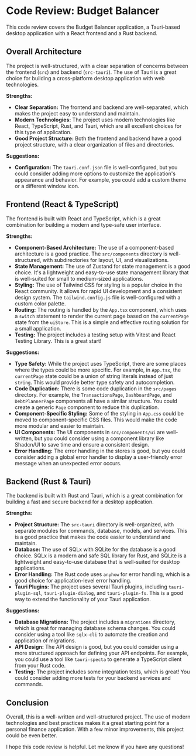 
# Code Review: Budget Balancer

This code review covers the Budget Balancer application, a Tauri-based desktop application with a React frontend and a Rust backend.

## Overall Architecture

The project is well-structured, with a clear separation of concerns between the frontend (`src`) and backend (`src-tauri`). The use of Tauri is a great choice for building a cross-platform desktop application with web technologies.

**Strengths:**

*   **Clear Separation:** The frontend and backend are well-separated, which makes the project easy to understand and maintain.
*   **Modern Technologies:** The project uses modern technologies like React, TypeScript, Rust, and Tauri, which are all excellent choices for this type of application.
*   **Good Project Structure:** Both the frontend and backend have a good project structure, with a clear organization of files and directories.

**Suggestions:**

*   **Configuration:** The `tauri.conf.json` file is well-configured, but you could consider adding more options to customize the application's appearance and behavior. For example, you could add a custom theme or a different window icon.

## Frontend (React & TypeScript)

The frontend is built with React and TypeScript, which is a great combination for building a modern and type-safe user interface.

**Strengths:**

*   **Component-Based Architecture:** The use of a component-based architecture is a good practice. The `src/components` directory is well-structured, with subdirectories for layout, UI, and visualizations.
*   **State Management:** The use of Zustand for state management is a good choice. It's a lightweight and easy-to-use state management library that is well-suited for small to medium-sized applications.
*   **Styling:** The use of Tailwind CSS for styling is a popular choice in the React community. It allows for rapid UI development and a consistent design system. The `tailwind.config.js` file is well-configured with a custom color palette.
*   **Routing:** The routing is handled by the `App.tsx` component, which uses a `switch` statement to render the current page based on the `currentPage` state from the `uiStore`. This is a simple and effective routing solution for a small application.
*   **Testing:** The project includes a testing setup with Vitest and React Testing Library. This is a great start!

**Suggestions:**

*   **Type Safety:** While the project uses TypeScript, there are some places where the types could be more specific. For example, in `App.tsx`, the `currentPage` state could be a union of string literals instead of just `string`. This would provide better type safety and autocompletion.
*   **Code Duplication:** There is some code duplication in the `src/pages` directory. For example, the `TransactionsPage`, `DashboardPage`, and `DebtPlannerPage` components all have a similar structure. You could create a generic `Page` component to reduce this duplication.
*   **Component-Specific Styling:** Some of the styling in `App.css` could be moved to component-specific CSS files. This would make the code more modular and easier to maintain.
*   **UI Components:** The UI components in `src/components/ui` are well-written, but you could consider using a component library like Shadcn/UI to save time and ensure a consistent design.
*   **Error Handling:** The error handling in the stores is good, but you could consider adding a global error handler to display a user-friendly error message when an unexpected error occurs.

## Backend (Rust & Tauri)

The backend is built with Rust and Tauri, which is a great combination for building a fast and secure backend for a desktop application.

**Strengths:**

*   **Project Structure:** The `src-tauri` directory is well-organized, with separate modules for commands, database, models, and services. This is a good practice that makes the code easier to understand and maintain.
*   **Database:** The use of SQLx with SQLite for the database is a good choice. SQLx is a modern and safe SQL library for Rust, and SQLite is a lightweight and easy-to-use database that is well-suited for desktop applications.
*   **Error Handling:** The Rust code uses `anyhow` for error handling, which is a good choice for application-level error handling.
*   **Tauri Plugins:** The project uses several Tauri plugins, including `tauri-plugin-sql`, `tauri-plugin-dialog`, and `tauri-plugin-fs`. This is a good way to extend the functionality of your Tauri application.

**Suggestions:**

*   **Database Migrations:** The project includes a `migrations` directory, which is great for managing database schema changes. You could consider using a tool like `sqlx-cli` to automate the creation and application of migrations.
*   **API Design:** The API design is good, but you could consider using a more structured approach for defining your API endpoints. For example, you could use a tool like `tauri-specta` to generate a TypeScript client from your Rust code.
*   **Testing:** The project includes some integration tests, which is great! You could consider adding more tests for your backend services and commands.

## Conclusion

Overall, this is a well-written and well-structured project. The use of modern technologies and best practices makes it a great starting point for a personal finance application. With a few minor improvements, this project could be even better.

I hope this code review is helpful. Let me know if you have any questions!
